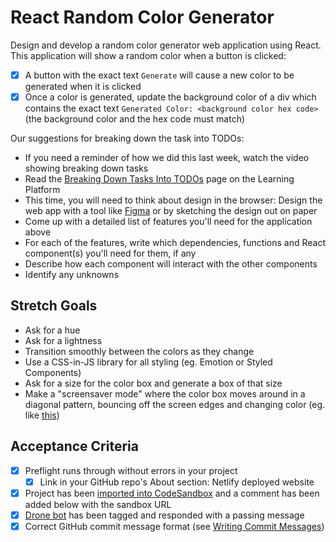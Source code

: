 # React Random Color Generator

Design and develop a random color generator web application using React. This application will show a random color when a button is clicked:

- [x] A button with the exact text `Generate` will cause a new color to be generated when it is clicked
- [x] Once a color is generated, update the background color of a div which contains the exact text `Generated Color: <background color hex code>` (the background color and the hex code must match)

Our suggestions for breaking down the task into TODOs:

- If you need a reminder of how we did this last week, watch the video showing breaking down tasks
- Read the [Breaking Down Tasks Into TODOs](https://learn.upleveled.io/pern-extensive-immersive/modules/tasks/#breaking-down-tasks-into-todos) page on the Learning Platform
- This time, you will need to think about design in the browser: Design the web app with a tool like [Figma](https://www.figma.com/) or by sketching the design out on paper
- Come up with a detailed list of features you'll need for the application above
- For each of the features, write which dependencies, functions and React component(s) you'll need for them, if any
- Describe how each component will interact with the other components
- Identify any unknowns

## Stretch Goals

- Ask for a hue
- Ask for a lightness
- Transition smoothly between the colors as they change
- Use a CSS-in-JS library for all styling (eg. Emotion or Styled Components)
- Ask for a size for the color box and generate a box of that size
- Make a "screensaver mode" where the color box moves around in a diagonal pattern, bouncing off the screen edges and changing color (eg. like [this](https://user-images.githubusercontent.com/1935696/93082456-42d27100-f691-11ea-872a-7cb7c0df6b9a.gif))

## Acceptance Criteria

- [x] Preflight runs through without errors in your project
  - [x] Link in your GitHub repo's About section: Netlify deployed website
- [x] Project has been [imported into CodeSandbox](https://learn.upleveled.io/pern-extensive-immersive/modules/cheatsheet-tasks/#codesandbox) and a comment has been added below with the sandbox URL
- [x] [Drone bot](https://learn.upleveled.io/pern-extensive-immersive/modules/cheatsheet-tasks/#upleveled-drone) has been tagged and responded with a passing message
- [x] Correct GitHub commit message format (see [Writing Commit Messages](https://learn.upleveled.io/pern-extensive-immersive/modules/cheatsheet-git-github/#writing-commit-messages))
